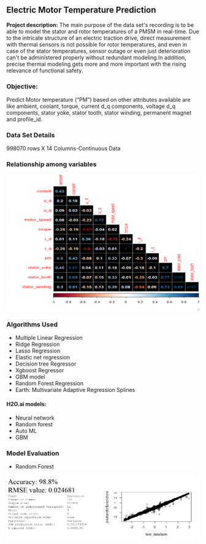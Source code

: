 ## Electric Motor Temperature Prediction

**Project description:** The main purpose of the data set's recording is to be able to model the stator and rotor temperatures of a PMSM in real-time. Due to the intricate structure of an electric traction drive, direct measurement with thermal sensors is not possible for rotor temperatures, and even in case of the stator temperatures, sensor outage or even just deterioration can't be administered properly without redundant modeling.In addition, precise thermal modeling gets more and more important with the rising relevance of functional safety.

### Objective:
Predict Motor temperature (“PM”) based on other attributes available are like ambient, coolant, torque, current d_q components, voltage d_q components, stator yoke, stator tooth, stator winding, permanent magnet and profile_id.

### Data Set Details

998070 rows X 14 Columns-Continuous Data 

### Relationship among variables

<img src="images/correlation.png?raw=true"/>

### Algorithms Used
- Multiple Linear Regression
- Ridge Regression
- Lasso Regression
- Elastic net regression
- Decision tree Regressor
- Xgboost Regressor
- GBM model
- Random Forest Regression
- Earth: Multivariate Adaptive Regression Splines

#### H2O.ai models:

- Neural network
- Random forest
- Auto ML
- GBM

### Model Evaluation
- Random Forest
<img src="images/model.png?raw=true"/>
